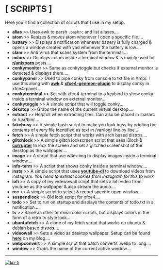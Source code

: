 # [ SCRIPTS ]

Here you'll find a collection of scripts that I use in my setup.

+ **alias** >> Uses awk to parsh `.bashrc` and list aliases....
+ **atom** >> Resizes & moves atom whenever I open a specific file....
+ **battery** >> Displays a notification whenever battery is fully charged & opens a window created with yad whenever the battery is low....
+ **clam** >> Anti Virus that scans system from the terminal....
+ **colors** >> Displays colors inside a terminal window & is mainly used for [**r/unixporn**](https://www.reddit.com/r/unixporn/) posts....
+ **conkymonitor** >> Same as conkytoggle but checks if external monitor is detected & displays there....
+ **conkypanel** >> Used to pipe conky from console to txt file in /tmp/. I use this along with [**awk**](https://linux.die.net/man/1/awk) & [**xfce4-genmon-plugin**](https://goodies.xfce.org/projects/panel-plugins/xfce4-genmon-plugin) to display conky in xfce4-panel....
+ **conkyterminal** >> Set with xfce4-terminal to a keybind to show conky inside a terminal window on external monitor....
+ **conkytoggle** >> A simple script that will toggle conky....
+ **dekstop** >> Grabs the name of the current virtual desktop....
+ **extract** >> Helpfull when extracting files. Can also be placed in .bashrc or /usr/bin/....
+ **fakebusy** >> A simple bash script to make you look busy by printing the contents of every file identified as text in /var/log/ line by line....
+ **fetch** >> A simple fetch script that works with arch based distros....
+ **glitchlock** >> A simple glitch lockscreen script that uses i3lock & **[corrupter](https://github.com/r00tman/corrupter)** to lock the screen and set a glitched screenshot of the desktop as the wallpaper....
+ **image** >> A script that use w3m-img to display images inside a terminal window....
+ **info-term** >> A script that shows conky inside a terminal window....
+ **insta** >> A simple script that uses **[youtube-dl](https://youtube-dl.org/)** to download videos from instagram. *You need to extract cookies from instagram for this to work*
+ **lofi** >> A copy of my videwowall script that sets a lofi video from youtube as the wallpaper & also stream the audio....
+ **rec** >> A simple script to select & record specific open window....
+ **suspendlock** >> Old lock script for xfce4....
+ **todo** >> Set to run on startup and displays the contents of todo.txt in a notification....
+ **tv** >> Same as other terminal color scripts, but displays colors in the form of a retro tv style look....
+ **ubuntufetch** >> A clone of my fetch script that works on ubuntu & debian based distros....
+ **videowall** >> Sets a video as desktop wallpaper. Setup can be found [**here**](https://furycd001.github.io/video-as-desktop-wallpaper/) on my blog....
+ **webpconvert** >> A simple script that batch converts .webp to .png....
+ **window** >> Grabs the name of the current active window....

----

[![ko-fi](https://ko-fi.com/img/githubbutton_sm.svg)](https://ko-fi.com/Z8Z44445F)
